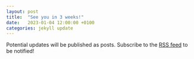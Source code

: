 ```yaml
---
layout: post
title:  "See you in 3 weeks!"
date:   2023-01-04 12:00:00 +0100
categories: jekyll update
---
```


Potential updates will be published as posts. Subscribe to the [RSS feed](/feed.xml) to be notified!
